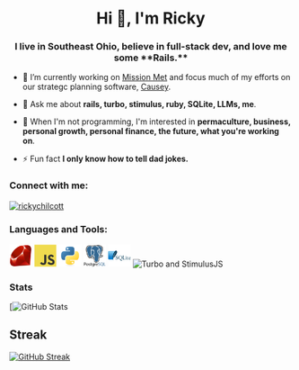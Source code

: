 <style>
  a.tech-link { text-decoration: none; }
</style>

<h1 align="center">Hi 👋, I'm Ricky</h1>
<h3 align="center">I live in Southeast Ohio, believe in full-stack dev, and love me some **Rails.**</h3>

- 🔭 I’m currently working on [Mission Met](https://www.missionmet.com/) and focus much of my efforts on our strategc planning software, [Causey](https://www.causey.app). 

- 💬 Ask me about **rails, turbo, stimulus, ruby, SQLite, LLMs, me**.

- 🧐 When I'm not programming, I'm interested in **permaculture, business, personal growth, personal finance, the future, what you're working on**.

- ⚡ Fun fact **I only know how to tell dad jokes.**

### Connect with me:
<a href="https://linkedin.com/in/rickychilcott" target="blank"><img align="center" src="https://raw.githubusercontent.com/rahuldkjain/github-profile-readme-generator/master/src/images/icons/Social/linked-in-alt.svg" alt="rickychilcott" height="30" width="40" /></a>

### Languages and Tools:

<!-- Ruby -->
<a href="https://www.ruby-lang.org/en/" target="_blank" rel="noreferrer" class="tech-link">
  <img src="https://raw.githubusercontent.com/devicons/devicon/master/icons/ruby/ruby-original.svg" alt="ruby" width="40" height="40"/>
</a>
<!-- JavaScript -->
<a href="https://developer.mozilla.org/en-US/docs/Web/JavaScript" target="_blank" rel="noreferrer" class="tech-link">
  <img src="https://raw.githubusercontent.com/devicons/devicon/master/icons/javascript/javascript-original.svg" alt="javascript" width="40" height="40"/>
</a>
<!-- Python -->
<a href="https://www.python.org" target="_blank" rel="noreferrer" class="tech-link">
  <img src="https://raw.githubusercontent.com/devicons/devicon/master/icons/python/python-original.svg" alt="python" width="40" height="40"/>
</a>
<!-- PostgreSQL -->
<a href="https://www.postgresql.org" target="_blank" rel="noreferrer" class="tech-link">
  <img src="https://raw.githubusercontent.com/devicons/devicon/master/icons/postgresql/postgresql-original-wordmark.svg" alt="postgresql" width="40" height="40"/>
</a>
<!-- SQLite -->
<a href="https://www.sqlite.org/index.html" target="_blank" rel="noreferrer" class="tech-link">
  <img src="https://raw.githubusercontent.com/devicons/devicon/master/icons/sqlite/sqlite-original-wordmark.svg" alt="sqlite" width="40" height="40"/>
</a>
<!-- Turbo and StimulusJS-->
<a href="https://turbo.hotwired.dev/" target="_blank" rel="noreferrer" class="tech-link">
  <img src="https://raw.githubusercontent.com/hotwired/turbo-site/refs/heads/main/_source/_assets/images/logo.svg" alt="Turbo and StimulusJS" width="40" height="40"/>
</a>

### Stats
[![GitHub Stats](https://github-readme-stats.vercel.app/api?username=rickychilcott&show_icons=true&locale=en)

## Streak

[![GitHub Streak](https://streak-stats.demolab.com?user=rickychilcott)](https://git.io/streak-stats)
